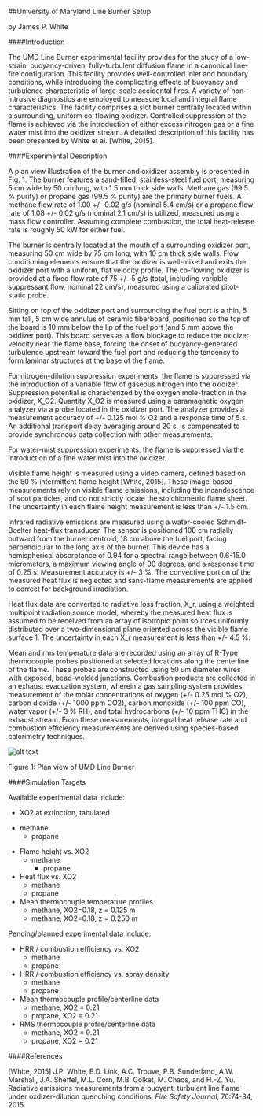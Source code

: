 ##University of Maryland Line Burner Setup

by James P. White

####Introduction

The UMD Line Burner experimental facility provides for the study of a low-strain, buoyancy-driven, fully-turbulent diffusion flame in a canonical line-fire configuration. This facility provides well-controlled inlet and boundary conditions, while introducing the complicating effects of buoyancy and turbulence characteristic of large-scale accidental fires. A variety of non-intrusive diagnostics are employed to measure local and integral flame characteristics. The facility comprises a slot burner centrally located within a surrounding, uniform co-flowing oxidizer. Controlled suppression of the flame is achieved via the introduction of either excess nitrogen gas or a fine water mist into the oxidizer stream. A detailed description of this facility has been presented by White et al. [White, 2015].

####Experimental Description

A plan view illustration of the burner and oxidizer assembly is presented in Fig. 1.  The burner features a sand-filled, stainless-steel fuel port, measuring 5 cm wide by 50 cm long, with 1.5 mm thick side walls. Methane gas (99.5 % purity) or propane gas (99.5 % purity) are the primary burner fuels. A methane flow rate of 1.00 +/- 0.02 g/s (nominal 5.4 cm/s) or a propane flow rate of 1.08 +/- 0.02 g/s (nominal 2.1 cm/s) is utilized, measured using a mass flow controller. Assuming complete combustion, the total heat-release rate is roughly 50 kW for either fuel.

The burner is centrally located at the mouth of a surrounding oxidizer port, measuring 50 cm wide by 75 cm long, with 10 cm thick side walls. Flow conditioning elements ensure that the oxidizer is well-mixed and exits the oxidizer port with a uniform, flat velocity profile. The co-flowing oxidizer is provided at a fixed flow rate of 75 +/- 5 g/s (total, including variable suppressant flow, nominal 22 cm/s), measured using a calibrated pitot-static probe.

Sitting on top of the oxidizer port and surrounding the fuel port is a thin, 5 mm tall, 5 cm wide annulus of ceramic fiberboard, positioned so the top of the board is 10 mm below the lip of the fuel port (and 5 mm above the oxidizer port). This board serves as a flow blockage to reduce the oxidizer velocity near the flame base, forcing the onset of buoyancy-generated turbulence upstream toward the fuel port and reducing the tendency to form laminar structures at the base of the flame.

For nitrogen-dilution suppression experiments, the flame is suppressed via the introduction of a variable flow of gaseous nitrogen into the oxidizer. Suppression potential is characterized by the oxygen mole-fraction in the oxidizer, X_O2. Quantity X_O2 is measured using a paramagnetic oxygen analyzer via a probe located in the oxidizer port. The analyzer provides a measurement accuracy of +/- 0.125 mol % O2 and a response time of 5 s. An additional transport delay averaging around 20 s, is compensated to provide synchronous data collection with other measurements.

For water-mist suppression experiments, the flame is suppressed via the introduction of a fine water mist into the oxidizer.

Visible flame height is measured using a video camera, defined based on the 50 % intermittent flame height [White, 2015]. These image-based measurements rely on visible flame emissions, including the incandescence of soot particles, and do not strictly locate the stoichiometric flame sheet. The uncertainty in each flame height measurement is less than +/- 1.5 cm.

Infrared radiative emissions are measured using a water-cooled Schmidt-Boelter heat-flux transducer. The sensor is positioned 100 cm radially outward from the burner centroid, 18 cm above the fuel port, facing perpendicular to the long axis of the burner. This device has a hemispherical absorptance of 0.94 for a spectral range between 0.6-15.0 micrometers, a maximum viewing angle of 90 degrees, and a response time of 0.25 s. Measurement accuracy is +/- 3 %. The convective portion of the measured heat flux is neglected and sans-flame measurements are applied to correct for background irradiation.

Heat flux data are converted to radiative loss fraction, X_r, using a weighted multipoint radiation source model, whereby the measured heat flux is assumed to be received from an array of isotropic point sources uniformly distributed over a two-dimensional plane oriented across the visible flame surface 1. The uncertainty in each X_r measurement is less than +/- 4.5 %.

Mean and rms temperature data are recorded using an array of R-Type thermocouple probes positioned at selected locations along the centerline of the flame. These probes are constructed using 50 um diameter wires with exposed, bead-welded junctions. Combustion products are collected in an exhaust evacuation system, wherein a gas sampling system provides measurement of the molar concentrations of oxygen (+/- 0.25 mol % O2), carbon dioxide (+/- 1000 ppm CO2), carbon monoxide (+/- 100 ppm CO), water vapor (+/- 3 % RH), and total hydrocarbons (+/- 10 ppm THC) in the exhaust stream. From these measurements, integral heat release rate and combustion efficiency measurements are derived using species-based calorimetry techniques.

![alt text](https://github.com/MaCFP/macfp-db/blob/master/Extinction/UMD_Line_Burner/Documentation/umd_line_burner_plan_view.png)

Figure 1: Plan view of UMD Line Burner

####Simulation Targets

Available experimental data include:

*	XO2 at extinction, tabulated
  - methane
	- propane
* Flame height vs. XO2
  - methane
	- propane
* Heat flux vs. XO2
	- methane
	- propane
* Mean thermocouple temperature profiles
	- methane, XO2=0.18, z = 0.125 m
	-	methane, XO2=0.18, z = 0.250 m

Pending/planned experimental data include:

* HRR / combustion efficiency vs. XO2
	- methane
	- propane
* HRR / combustion efficiency vs. spray density
	- methane
	- propane
* Mean thermocouple profile/centerline data
	- methane, XO2 = 0.21
	- propane, XO2 = 0.21
* RMS thermocouple profile/centerline data
	-	methane, XO2 = 0.21
	-	propane, XO2 = 0.21

####References

[White, 2015] J.P. White, E.D. Link, A.C. Trouve, P.B. Sunderland, A.W. Marshall, J.A. Sheffel, M.L. Corn, M.B. Colket, M. Chaos, and H.-Z. Yu. Radiative emissions measurements from a buoyant, turbulent line flame under oxdizer-dilution quenching conditions, _Fire Safety Journal_, 76:74-84, 2015.
